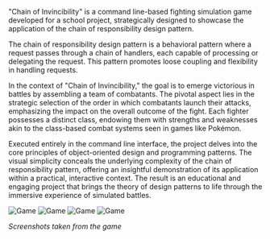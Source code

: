 "Chain of Invincibility" is a command line-based fighting simulation game developed for a school project, strategically designed to showcase the application of the chain of responsibility design pattern.

The chain of responsibility design pattern is a behavioral pattern where a request passes through a chain of handlers, each capable of processing or delegating the request. This pattern promotes loose coupling and flexibility in handling requests.

In the context of "Chain of Invincibility," the goal is to emerge victorious in battles by assembling a team of combatants. The pivotal aspect lies in the strategic selection of the order in which combatants launch their attacks, emphasizing the impact on the overall outcome of the fight. Each fighter possesses a distinct class, endowing them with strengths and weaknesses akin to the class-based combat systems seen in games like Pokémon.

Executed entirely in the command line interface, the project delves into the core principles of object-oriented design and programming patterns. The visual simplicity conceals the underlying complexity of the chain of responsibility pattern, offering an insightful demonstration of its application within a practical, interactive context. The result is an educational and engaging project that brings the theory of design patterns to life through the immersive experience of simulated battles.

<img src="assets/posts/2016-05-12-chain-of-invincibility/1.webp" alt="Game" title="Game" />
<img src="assets/posts/2016-05-12-chain-of-invincibility/2.webp" alt="Game" title="Game" />
<img src="assets/posts/2016-05-12-chain-of-invincibility/3.webp" alt="Game" title="Game" />
<img src="assets/posts/2016-05-12-chain-of-invincibility/4.webp" alt="Game" title="Game" />

*Screenshots taken from the game*
